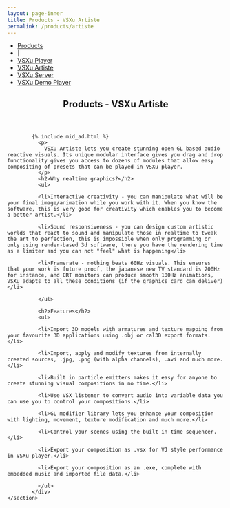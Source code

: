 ```yaml
---
layout: page-inner
title: Products - VSXu Artiste
permalink: /products/artiste
---
```

<div id="main" class="alt">
    <section id="one">
        <div class="inner">
            <ul class="actions horizontal">
                <li><a href="/products" class="button">Products</a></li>
                <li>|</li>
                <li><a href="/products/player" class="button">VSXu Player</a></li>
                <li><a href="/products/artiste" class="button special">VSXu Artiste</a></li>
                <li><a href="/products/server" class="button">VSXu Server</a></li>
                <li><a href="/products/demo-player" class="button">VSXu Demo Player</a></li>
            </ul>
            <header class="major">
                <h1>Products - VSXu Artiste</h1>
            </header>
            
            {% include mid_ad.html %}
              <p>
                VSXu Artiste lets you create stunning open GL based audio reactive visuals. Its unique modular interface gives you drag and drop functionality gives you access to dozens of modules that allow easy compositing of presets that can be played in VSXu player.
              </p>
              <h2>Why realtime graphics?</h2>
              <ul>
            
              <li>Interactive creativity - you can manipulate what will be your final image/animation while you work with it. When you know the software, this is very good for creativity which enables you to become a better artist.</li>
            
              <li>Sound responsiveness - you can design custom artistic worlds that react to sound and manipulate those in realtime to tweak the art to perfection, this is impossible when only programming or only using render-based 3d software, there you have the rendering time as a limiter and you can not "feel" what is happening</li>
            
              <li>Framerate - nothing beats 60Hz visuals. This ensures that your work is future proof, the japanese new TV standard is 200Hz for instance, and CRT monitors can produce smooth 100Hz animations, VSXu adapts to all these conditions (if the graphics card can deliver)</li>
            
              </ul>
            
              <h2>Features</h2>
              <ul>
            
              <li>Import 3D models with armatures and texture mapping from your favourite 3D applications using .obj or cal3D export formats.</li>
            
              <li>Import, apply and modify textures from internally created sources, .jpg, .png (with alpha channels), .avi and much more.</li>
            
              <li>Built in particle emitters makes it easy for anyone to create stunning visual compositions in no time.</li>
            
              <li>Use VSX listener to convert audio into variable data you can use you to control your compositions.</li>
            
              <li>GL modifier library lets you enhance your composition with lighting, movement, texture modification and much more.</li>
            
              <li>Control your scenes using the built in time sequencer.</li>
            
              <li>Export your composition as .vsx for VJ style performance in VSXu player.</li>
            
              <li>Export your composition as an .exe, complete with embedded music and imported file data.</li>
            
              </ul>
            </div>
    </section>
</div>
